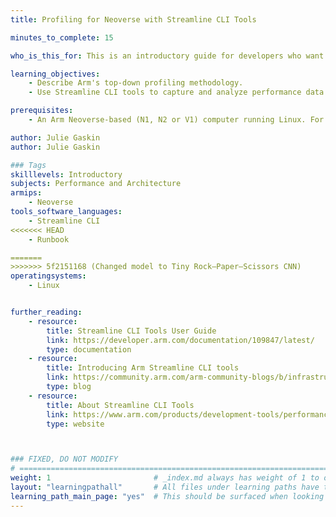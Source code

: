 ```yaml
---
title: Profiling for Neoverse with Streamline CLI Tools

minutes_to_complete: 15

who_is_this_for: This is an introductory guide for developers who want to measure and optimize the performance of applications running on Arm Neoverse™-based servers.

learning_objectives: 
    - Describe Arm's top-down profiling methodology.
    - Use Streamline CLI tools to capture and analyze performance data from an application.

prerequisites:
    - An Arm Neoverse-based (N1, N2 or V1) computer running Linux. For your host OS, you can use Amazon Linux 2023 or newer, Debian 10 or newer, RHEL 8 or newer, or Ubuntu 20.04 or newer.

author: Julie Gaskin
author: Julie Gaskin

### Tags
skilllevels: Introductory
subjects: Performance and Architecture
armips:
    - Neoverse
tools_software_languages:
    - Streamline CLI
<<<<<<< HEAD
    - Runbook

=======
>>>>>>> 5f2151168 (Changed model to Tiny Rock–Paper–Scissors CNN)
operatingsystems:
    - Linux


further_reading:
    - resource:
        title: Streamline CLI Tools User Guide 
        link: https://developer.arm.com/documentation/109847/latest/
        type: documentation
    - resource:
        title: Introducing Arm Streamline CLI tools 
        link: https://community.arm.com/arm-community-blogs/b/infrastructure-solutions-blog
        type: blog
    - resource:
        title: About Streamline CLI Tools
        link: https://www.arm.com/products/development-tools/performance/streamline-cli
        type: website



### FIXED, DO NOT MODIFY
# ================================================================================
weight: 1                       # _index.md always has weight of 1 to order correctly
layout: "learningpathall"       # All files under learning paths have this same wrapper
learning_path_main_page: "yes"  # This should be surfaced when looking for related content. Only set for _index.md of learning path content.
---
```

